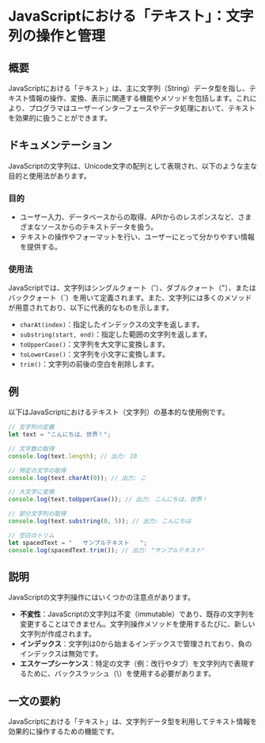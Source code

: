 <!--
Meta Description: # JavaScriptにおける「テキスト」：文字列の操作と管理 ## 概要 JavaScriptにおける「テキスト」は、主に文字列（String）データ型を指し、テキスト情報の操作、変換、表示に関連する機能やメソッドを包括します。これにより、プログラマはユーザーインターフェースやデータ処理において...
Meta Keywords: text, console, log, javascriptにおける, テキスト
-->

# JavaScriptにおける「テキスト」：文字列の操作と管理

## 概要
JavaScriptにおける「テキスト」は、主に文字列（String）データ型を指し、テキスト情報の操作、変換、表示に関連する機能やメソッドを包括します。これにより、プログラマはユーザーインターフェースやデータ処理において、テキストを効果的に扱うことができます。

## ドキュメンテーション
JavaScriptの文字列は、Unicode文字の配列として表現され、以下のような主な目的と使用法があります。

### 目的
- ユーザー入力、データベースからの取得、APIからのレスポンスなど、さまざまなソースからのテキストデータを扱う。
- テキストの操作やフォーマットを行い、ユーザーにとって分かりやすい情報を提供する。

### 使用法
JavaScriptでは、文字列はシングルクォート（'）、ダブルクォート（"）、またはバッククォート（`）を用いて定義されます。また、文字列には多くのメソッドが用意されており、以下に代表的なものを示します。

- `charAt(index)`：指定したインデックスの文字を返します。
- `substring(start, end)`：指定した範囲の文字列を返します。
- `toUpperCase()`：文字列を大文字に変換します。
- `toLowerCase()`：文字列を小文字に変換します。
- `trim()`：文字列の前後の空白を削除します。

## 例
以下はJavaScriptにおけるテキスト（文字列）の基本的な使用例です。

```javascript
// 文字列の定義
let text = "こんにちは、世界！";

// 文字数の取得
console.log(text.length); // 出力: 10

// 特定の文字の取得
console.log(text.charAt(0)); // 出力: こ

// 大文字に変換
console.log(text.toUpperCase()); // 出力: こんにちは、世界！

// 部分文字列の取得
console.log(text.substring(0, 5)); // 出力: こんにちは

// 空白のトリム
let spacedText = "   サンプルテキスト   ";
console.log(spacedText.trim()); // 出力: "サンプルテキスト"
```

## 説明
JavaScriptの文字列操作にはいくつかの注意点があります。

- **不変性**：JavaScriptの文字列は不変（immutable）であり、既存の文字列を変更することはできません。文字列操作メソッドを使用するたびに、新しい文字列が作成されます。
- **インデックス**：文字列は0から始まるインデックスで管理されており、負のインデックスは無効です。
- **エスケープシーケンス**：特定の文字（例：改行やタブ）を文字列内で表現するために、バックスラッシュ（\）を使用する必要があります。

## 一文の要約
JavaScriptにおける「テキスト」は、文字列データ型を利用してテキスト情報を効果的に操作するための機能です。